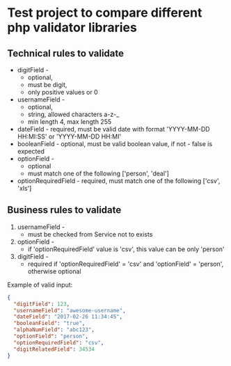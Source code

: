 # Test project to compare different php validator libraries

## Technical rules to validate

* digitField - 
    * optional, 
    * must be digit, 
    * only positive values or 0
* usernameField - 
    * optional, 
    * string, allowed characters a-z-_
    * min length 4, max length 255
* dateField - required, must be valid date with format 'YYYY-MM-DD HH:MI:SS' or 'YYYY-MM-DD HH:MI'
* booleanField - optional, must be valid boolean value, if not - false is expected
* optionField - 
    * optional
    * must match one of the following ['person', 'deal']
* optionRequiredField - required, must match one of the following ['csv', 'xls']

## Business rules to validate

1. usernameField - 
    * must be checked from Service not to exists 
2. optionField - 
    * if 'optionRequiredField' value is 'csv', this value can be only 'person'
3. digitField - 
    * required if 'optionRequiredField' = 'csv' and 'optionField' = 'person', otherwise optional
  
  
Example of valid input:
```json
{
  "digitField": 123,
  "usernameField": "awesome-username",
  "dateField": "2017-02-26 11:34:45",
  "booleanField": "true",
  "alphaNumField": "abc123",
  "optionField": "person",
  "optionRequiredField": "csv",
  "digitRelatedField": 34534
}
```